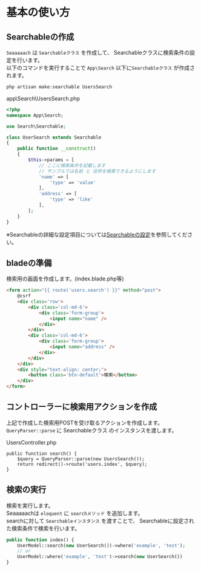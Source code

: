 # 基本の使い方

## Searchableの作成

`Seaaaaach`  は `Searchableクラス` を作成して、 Searchableクラスに検索条件の設定を行います。  
以下のコマンドを実行することで `App\Search` 以下に`Searchableクラス` が作成されます。

```php
php artisan make:searchable UsersSearch
```

app\Search\UsersSearch.php
```php
<?php
namespace App\Search;

use Search\Searchable;

class UserSearch extends Searchable
{
    public function __construct()
    {
        $this->params = [
            // ここに検索条件を記載します
            // サンプルでは名前 と 住所を検索できるようにします
            'name' => [
                'type' => 'value'
            ],
            'address' => [
                'type' => 'like'
            ],
        ];
    }
}
```
※Searchableの詳細な設定項目については[Searchableの設定](/docs/settings.md)を参照してください。

## bladeの準備

検索用の画面を作成します。(index.blade.php等)

```html
<form action="{{ route('users.search') }}" method="post">
    @csrf
    <div class='row'>
        <div class='col-md-6'>
            <div class='form-group'>
                <input name="name" />
            </div>
        </div>
        <div class='col-md-6'>
            <div class='form-group'>
                <input name="address" />
            </div>
        </div>
    </div>
    <div style="text-align: center;">
        <button class='btn-default'>検索</button>
    </div>
</form>
```

## コントローラーに検索用アクションを作成

上記で作成した検索用POSTを受け取るアクションを作成します。  
`QueryParser::parse` に Searchableクラス のインスタンスを渡します。


UsersController.php
```
public function search() {
    $query = QueryParser::parse(new UsersSearch());
    return redirect()->route('users.index', $query);
}
```

## 検索の実行

検索を実行します。  
Seaaaaachは `eloquent` に `searchメソッド` を追加します。  
searchに対して `Searchableインスタンス` を渡すことで、 Searchableに設定された検索条件で検索を行います。

```php
public function index() {
    UserModel::search(new UserSearch())->where('example', 'test');
    // or
    UserModel::where('example', 'test')->search(new UserSearch())
}
```